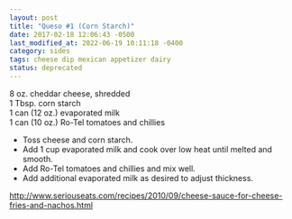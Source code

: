 ```yaml
---
layout: post
title: "Queso #1 (Corn Starch)"
date: 2017-02-18 12:06:43 -0500
last_modified_at: 2022-06-19 10:11:18 -0400
category: sides
tags: cheese dip mexican appetizer dairy
status: deprecated
---
```

8 oz. cheddar cheese, shredded  
1 Tbsp. corn starch  
1 can (12 oz.) evaporated milk  
1 can (10 oz.) Ro-Tel tomatoes and chillies  

  * Toss cheese and corn starch.
  * Add 1 cup evaporated milk and cook over low heat until melted and smooth.
  * Add Ro-Tel tomatoes and chillies and mix well.
  * Add additional evaporated milk as desired to adjust thickness.

http://www.seriouseats.com/recipes/2010/09/cheese-sauce-for-cheese-fries-and-nachos.html  

